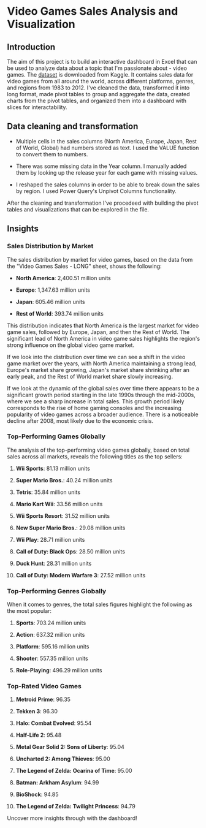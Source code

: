 # Video Games Sales Analysis and Visualization

## Introduction

The aim of this project is to build an interactive dashboard in Excel that can be used to analyze data about a topic that I'm passionate about - video games. The [dataset](https://www.kaggle.com/datasets/thedevastator/discovering-hidden-trends-in-global-video-games) is downloaded from Kaggle. It contains sales data for video games from all around the world, across different platforms, genres, and regions from 1983 to 2012. I've cleaned the data, transformed it into long format, made pivot tables to group and aggregate the data, created charts from the pivot tables, and organized them into a dashboard with slices for interactability.

## Data cleaning and transformation

-   Multiple cells in the sales columns (North America, Europe, Japan, Rest of World, Global) had numbers stored as text. I used the VALUE function to convert them to numbers.

-   There was some missing data in the Year column. I manually added them by looking up the release year for each game with missing values.

-   I reshaped the sales columns in order to be able to break down the sales by region. I used Power Query's Unpivot Columns functionality.

After the cleaning and transformation I've procedeed with building the pivot tables and visualizations that can be explored in the file.

## Insights

### Sales Distribution by Market

The sales distribution by market for video games, based on the data from the "Video Games Sales - LONG" sheet, shows the following:

-   **North America**: 2,400.51 million units

-   **Europe**: 1,347.63 million units

-   **Japan**: 605.46 million units

-   **Rest of World**: 393.74 million units

This distribution indicates that North America is the largest market for video game sales, followed by Europe, Japan, and then the Rest of World. The significant lead of North America in video game sales highlights the region's strong influence on the global video game market.

If we look into the distribution over time we can see a shift in the video game market over the years, with North America maintaining a strong lead, Europe's market share growing, Japan's market share shrinking after an early peak, and the Rest of World market share slowly increasing.

If we look at the dynamic of the global sales over time there appears to be a significant growth period starting in the late 1990s through the mid-2000s, where we see a sharp increase in total sales. This growth period likely corresponds to the rise of home gaming consoles and the increasing popularity of video games across a broader audience. There is a noticeable decline after 2008, most likely due to the economic crisis.

### **Top-Performing Games Globally**

The analysis of the top-performing video games globally, based on total sales across all markets, reveals the following titles as the top sellers:

1.  **Wii Sports**: 81.13 million units

2.  **Super Mario Bros.**: 40.24 million units

3.  **Tetris**: 35.84 million units

4.  **Mario Kart Wii**: 33.56 million units

5.  **Wii Sports Resort**: 31.52 million units

6.  **New Super Mario Bros.**: 29.08 million units

7.  **Wii Play**: 28.71 million units

8.  **Call of Duty: Black Ops**: 28.50 million units

9.  **Duck Hunt**: 28.31 million units

10. **Call of Duty: Modern Warfare 3**: 27.52 million units

### **Top-Performing Genres Globally**

When it comes to genres, the total sales figures highlight the following as the most popular:

1.  **Sports**: 703.24 million units

2.  **Action**: 637.32 million units

3.  **Platform**: 595.16 million units

4.  **Shooter**: 557.35 million units

5.  **Role-Playing**: 496.29 million units

### Top-Rated Video Games

1.  **Metroid Prime**: 96.35

2.  **Tekken 3**: 96.30

3.  **Halo: Combat Evolved**: 95.54

4.  **Half-Life 2**: 95.48

5.  **Metal Gear Solid 2: Sons of Liberty**: 95.04

6.  **Uncharted 2: Among Thieves**: 95.00

7.  **The Legend of Zelda: Ocarina of Time**: 95.00

8.  **Batman: Arkham Asylum**: 94.99

9.  **BioShock**: 94.85

10. **The Legend of Zelda: Twilight Princess**: 94.79

Uncover more insights through with the dashboard!
